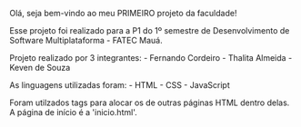 Olá, seja bem-vindo ao meu PRIMEIRO projeto da faculdade!

Esse projeto foi realizado para a P1 do 1º semestre de Desenvolvimento de Software Multiplataforma - FATEC Mauá.

Projeto realizado por 3 integrantes:
    - Fernando Cordeiro
    - Thalita Almeida
    - Keven de Souza

As linguagens utilizadas foram:
    - HTML
    - CSS
    - JavaScript

Foram utilzados tags <frameset> para alocar os <frames> de outras páginas HTML dentro delas. A página de início é a 'inicio.html'.

